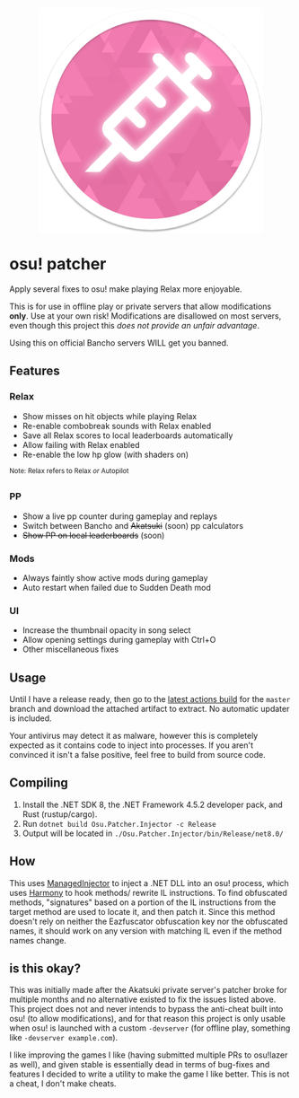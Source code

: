 <p align="center">
  <img align="center" width="400" alt="osu! logo" src=".github/assets/logo.png">
</p>

# osu! patcher

Apply several fixes to osu! make playing Relax more enjoyable.

This is for use in offline play or private servers that allow modifications **only**.
Use at your own risk! Modifications are disallowed on most servers, even though this project this 
*does not provide an unfair advantage*.

Using this on official Bancho servers WILL get you banned.

## Features

### Relax
- Show misses on hit objects while playing Relax
- Re-enable combobreak sounds with Relax enabled
- Save all Relax scores to local leaderboards automatically
- Allow failing with Relax enabled
- Re-enable the low hp glow (with shaders on)

<sup>Note: Relax refers to Relax *or* Autopilot</sup>

### PP
- Show a live pp counter during gameplay and replays
- Switch between Bancho and ~~Akatsuki~~ (soon) pp calculators
- ~~Show PP on local leaderboards~~ (soon)

### Mods
- Always faintly show active mods during gameplay
- Auto restart when failed due to Sudden Death mod

### UI
- Increase the thumbnail opacity in song select
- Allow opening settings during gameplay with Ctrl+O
- Other miscellaneous fixes

<!-- ### Other -->
<!-- - Download from beatmap mirrors when offline -->

## Usage

Until I have a release ready, then go to the [latest actions build](ehttps://github.com/rushiiMachine/osu-patcher/actions?query=branch%3Amaster) 
for the `master` branch and download the attached artifact to extract. No automatic updater is included.

Your antivirus may detect it as malware, however this is completely expected as it contains code to inject 
into processes. If you aren't convinced it isn't a false positive, feel free to build from source code.

## Compiling

1. Install the .NET SDK 8, the .NET Framework 4.5.2 developer pack, and Rust (rustup/cargo).
2. Run `dotnet build Osu.Patcher.Injector -c Release`
3. Output will be located in `./Osu.Patcher.Injector/bin/Release/net8.0/`

## How

This uses [ManagedInjector](https://github.com/holly-hacker/ManagedInjector) to inject a .NET DLL into an osu! process, which uses [Harmony](https://github.com/pardeike/Harmony) to hook methods/
rewrite IL instructions. To find obfuscated methods, "signatures" based on a portion of the IL instructions from the 
target method are used to locate it, and then patch it. Since this method doesn't rely on neither the Eazfuscator 
obfuscation key nor the obfuscated names, it should work on any version with matching IL even if the method names change.

## is this okay?

This was initially made after the Akatsuki private server's patcher broke for multiple months and no alternative
existed to fix the issues listed above. This project does not and never intends to bypass the
anti-cheat built into osu! (to allow modifications), and for that reason this project is only usable when osu! is
launched with a custom `-devserver` (for offline play, something like `-devserver example.com`).

I like improving the games I like (having submitted multiple PRs to osu!lazer as well), and given stable is essentially
dead in terms of bug-fixes and features I decided to write a utility to make the game I like better.
This is not a cheat, I don't make cheats.
